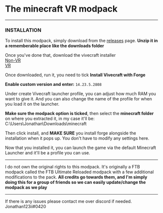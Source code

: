 # The minecraft VR modpack

---

### INSTALLATION

To install this modpack, simply download from the [releases](https://github.com/Sodukene/MinecraftModpack/releases/latest) page. **Unzip it in a rememberable place like the downloads folder**

Once you've done that, download the vivecraft installer
\
	[Non-VR](https://github.com/jrbudda/Vivecraft_112/releases/download/1.12.2-jrbudda-7/vivecraft-1.12.2-jrbudda-NONVR-8-r5-installer.exe)
\
	[VR](https://github.com/jrbudda/Vivecraft_112/releases/download/1.12.2-jrbudda-7/vivecraft-1.12.2-jrbudda-7-r12-installer.exe)

Once downloaded, run it, you need to tick **Install Vivecraft with Forge**

**Enable custom version and enter:** `14.23.5.2808`

Under create Vivecraft launcher profile, you can adjust how much RAM you want to give it. And you can also change the name of the profile for when you load it on the launcher.

**Make sure the modpack option is ticked**, then select the **minecraft folder** on where you extracted it, in my case it'll be: C:\Users\Jonathan\Downloads\minecraft

Then click install, and **MAKE SURE** you install forge alongside the installation when it pops up. You don't have to modify any settings here.

Now that you installed it, you can launch the game via the default Minecraft Launcher and it'll be a profile you can use.

---

I do not own the original rights to this modpack. It's originally a FTB modpack called the FTB Ultimate Reloaded modpack with a few additional modifications to the pack. **All credits go towards them, and I'm simply doing this for a group of friends so we can easily update/change the modpack as we play**

---

If there is any issues please contact me over discord if needed. Jonathan123ii#0420
